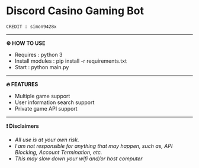 # **Discord Casino Gaming Bot**

```
CREDIT : simon9428x
```
***
**⚙️ HOW TO USE**
- Requires : python 3
- Install modules : pip install -r requirements.txt
- Start : python main.py
***
**🔥 FEATURES**
- Multiple game support
- User information search support
- Private game API support
***
**❗ Disclaimers**
- *All use is at your own risk.*
- *I am not responsible for anything that may happen, such as, API Blocking, Account Termination, etc.*
- *This may slow down your wifi and/or host computer*


















